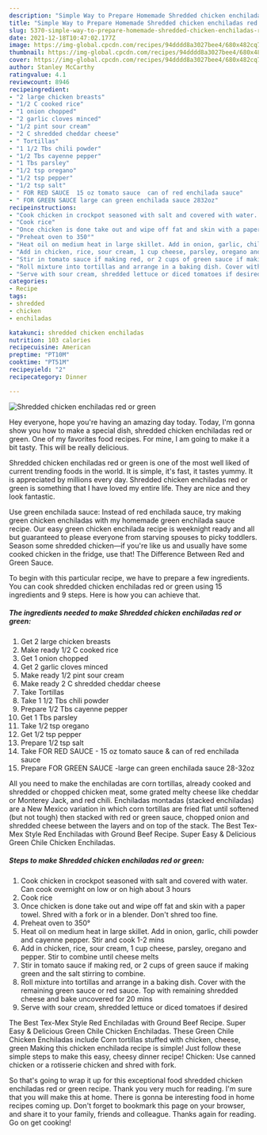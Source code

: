 ```yaml
---
description: "Simple Way to Prepare Homemade Shredded chicken enchiladas red or green"
title: "Simple Way to Prepare Homemade Shredded chicken enchiladas red or green"
slug: 5370-simple-way-to-prepare-homemade-shredded-chicken-enchiladas-red-or-green
date: 2021-12-18T10:47:02.177Z
image: https://img-global.cpcdn.com/recipes/94dddd8a3027bee4/680x482cq70/shredded-chicken-enchiladas-red-or-green-recipe-main-photo.jpg
thumbnail: https://img-global.cpcdn.com/recipes/94dddd8a3027bee4/680x482cq70/shredded-chicken-enchiladas-red-or-green-recipe-main-photo.jpg
cover: https://img-global.cpcdn.com/recipes/94dddd8a3027bee4/680x482cq70/shredded-chicken-enchiladas-red-or-green-recipe-main-photo.jpg
author: Stanley McCarthy
ratingvalue: 4.1
reviewcount: 8946
recipeingredient:
- "2 large chicken breasts"
- "1/2 C cooked rice"
- "1 onion chopped"
- "2 garlic cloves minced"
- "1/2 pint sour cream"
- "2 C shredded cheddar cheese"
- " Tortillas"
- "1 1/2 Tbs chili powder"
- "1/2 Tbs cayenne pepper"
- "1 Tbs parsley"
- "1/2 tsp oregano"
- "1/2 tsp pepper"
- "1/2 tsp salt"
- " FOR RED SAUCE  15 oz tomato sauce  can of red enchilada sauce"
- " FOR GREEN SAUCE large can green enchilada sauce 2832oz"
recipeinstructions:
- "Cook chicken in crockpot seasoned with salt and covered with water. Can cook overnight on low or on high about 3 hours"
- "Cook rice"
- "Once chicken is done take out and wipe off fat and skin with a paper towel. Shred with a fork or in a blender. Don&#39;t shred too fine."
- "Preheat oven to 350°"
- "Heat oil on medium heat in large skillet. Add in onion, garlic, chili powder and cayenne pepper. Stir and cook 1-2 mins"
- "Add in chicken, rice, sour cream, 1 cup cheese, parsley, oregano and pepper. Stir to combine until cheese melts"
- "Stir in tomato sauce if making red, or 2 cups of green sauce if making green and the salt stirring to combine."
- "Roll mixture into tortillas and arrange in a baking dish. Cover with the remaining green sauce or red sauce. Top with remaining shredded cheese and bake uncovered for 20 mins"
- "Serve with sour cream, shredded lettuce or diced tomatoes if desired"
categories:
- Recipe
tags:
- shredded
- chicken
- enchiladas

katakunci: shredded chicken enchiladas 
nutrition: 103 calories
recipecuisine: American
preptime: "PT10M"
cooktime: "PT51M"
recipeyield: "2"
recipecategory: Dinner

---
```



![Shredded chicken enchiladas red or green](https://img-global.cpcdn.com/recipes/94dddd8a3027bee4/680x482cq70/shredded-chicken-enchiladas-red-or-green-recipe-main-photo.jpg)

Hey everyone, hope you're having an amazing day today. Today, I'm gonna show you how to make a special dish, shredded chicken enchiladas red or green. One of my favorites food recipes. For mine, I am going to make it a bit tasty. This will be really delicious.

Shredded chicken enchiladas red or green is one of the most well liked of current trending foods in the world. It is simple, it's fast, it tastes yummy. It is appreciated by millions every day. Shredded chicken enchiladas red or green is something that I have loved my entire life. They are nice and they look fantastic.

Use green enchilada sauce: Instead of red enchilada sauce, try making green chicken enchiladas with my homemade green enchilada sauce recipe. Our easy green chicken enchilada recipe is weeknight ready and all but guaranteed to please everyone from starving spouses to picky toddlers. Season some shredded chicken—if you&#39;re like us and usually have some cooked chicken in the fridge, use that! The Difference Between Red and Green Sauce.


To begin with this particular recipe, we have to prepare a few ingredients. You can cook shredded chicken enchiladas red or green using 15 ingredients and 9 steps. Here is how you can achieve that.

<!--inarticleads1-->

##### The ingredients needed to make Shredded chicken enchiladas red or green:

1. Get 2 large chicken breasts
1. Make ready 1/2 C cooked rice
1. Get 1 onion chopped
1. Get 2 garlic cloves minced
1. Make ready 1/2 pint sour cream
1. Make ready 2 C shredded cheddar cheese
1. Take  Tortillas
1. Take 1 1/2 Tbs chili powder
1. Prepare 1/2 Tbs cayenne pepper
1. Get 1 Tbs parsley
1. Take 1/2 tsp oregano
1. Get 1/2 tsp pepper
1. Prepare 1/2 tsp salt
1. Take  FOR RED SAUCE - 15 oz tomato sauce &amp; can of red enchilada sauce
1. Prepare  FOR GREEN SAUCE -large can green enchilada sauce 28-32oz


All you need to make the enchiladas are corn tortillas, already cooked and shredded or chopped chicken meat, some grated melty cheese like cheddar or Monterey Jack, and red chili. Enchiladas montadas (stacked enchiladas) are a New Mexico variation in which corn tortillas are fried flat until softened (but not tough) then stacked with red or green sauce, chopped onion and shredded cheese between the layers and on top of the stack. The Best Tex-Mex Style Red Enchiladas with Ground Beef Recipe. Super Easy &amp; Delicious Green Chile Chicken Enchiladas. 

<!--inarticleads2-->

##### Steps to make Shredded chicken enchiladas red or green:

1. Cook chicken in crockpot seasoned with salt and covered with water. Can cook overnight on low or on high about 3 hours
1. Cook rice
1. Once chicken is done take out and wipe off fat and skin with a paper towel. Shred with a fork or in a blender. Don&#39;t shred too fine.
1. Preheat oven to 350°
1. Heat oil on medium heat in large skillet. Add in onion, garlic, chili powder and cayenne pepper. Stir and cook 1-2 mins
1. Add in chicken, rice, sour cream, 1 cup cheese, parsley, oregano and pepper. Stir to combine until cheese melts
1. Stir in tomato sauce if making red, or 2 cups of green sauce if making green and the salt stirring to combine.
1. Roll mixture into tortillas and arrange in a baking dish. Cover with the remaining green sauce or red sauce. Top with remaining shredded cheese and bake uncovered for 20 mins
1. Serve with sour cream, shredded lettuce or diced tomatoes if desired


The Best Tex-Mex Style Red Enchiladas with Ground Beef Recipe. Super Easy &amp; Delicious Green Chile Chicken Enchiladas. These Green Chile Chicken Enchiladas include Corn tortillas stuffed with chicken, cheese, green Making this chicken enchilada recipe is simple! Just follow these simple steps to make this easy, cheesy dinner recipe! Chicken: Use canned chicken or a rotisserie chicken and shred with fork. 

So that's going to wrap it up for this exceptional food shredded chicken enchiladas red or green recipe. Thank you very much for reading. I'm sure that you will make this at home. There is gonna be interesting food in home recipes coming up. Don't forget to bookmark this page on your browser, and share it to your family, friends and colleague. Thanks again for reading. Go on get cooking!
